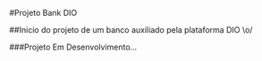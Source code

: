 #Projeto Bank DIO

##Inicio do projeto de um banco auxiliado pela plataforma DIO \o/

###Projeto Em Desenvolvimento...